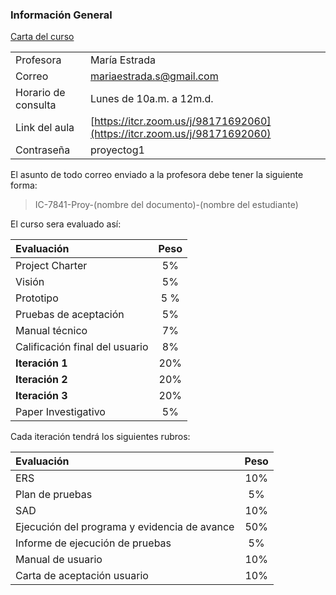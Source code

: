 ### Información General

[Carta del curso](recursos/IC-7841_Proyecto_de_Ingenieria_de_Software-G1_IIsem2020_CA.pdf ':ignore')

| | |
| :--- | :--- |
| Profesora | María Estrada |
| Correo | mariaestrada.s@gmail.com |
| Horario de consulta | Lunes de 10a.m. a 12m.d. |
| Link del aula | [https://itcr.zoom.us/j/98171692060](https://itcr.zoom.us/j/98171692060) |
| Contraseña | proyectog1 |

El asunto de todo correo enviado a la profesora debe tener la siguiente forma:
>  IC-7841-Proy-(nombre del documento)-(nombre  del estudiante)

El curso sera evaluado así:

| Evaluación  | Peso |
| :--- | :---: |
| Project Charter | 5% |
| Visión | 5% |
| Prototipo | 5 % |
| Pruebas de aceptación | 5% |
| Manual técnico | 7% |
| Calificación final del usuario | 8% |
| **Iteración 1** | 20% |
| **Iteración 2** | 20% |
| **Iteración 3** | 20% |
| Paper Investigativo | 5% |

Cada iteración tendrá los siguientes rubros:

| Evaluación  | Peso |
| :--- | :---: |
| ERS | 10% |
| Plan de pruebas | 5% |
| SAD | 10% |
| Ejecución del programa y evidencia de avance | 50% |
| Informe de ejecución de pruebas | 5% |
| Manual de usuario | 10% |
| Carta de aceptación usuario | 10% |